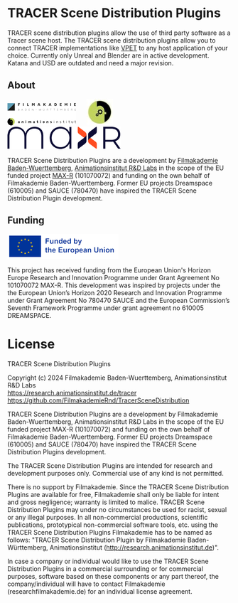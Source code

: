 # TRACER Scene Distribution Plugins
TRACER scene distribution plugins allow the use of third party software as a Tracer scene host.
The TRACER scene distribution plugins allow you to connect TRACER implementations like [VPET](https://github.com/FilmakademieRnd/VPET) to any host application of your choice.
Currently only Unreal and Blender are in active development. Katana and USD are outdated and need a major revision. 

## About

![](/.doc/img/FA_AI_Logo.png) &nbsp;&nbsp;&nbsp;&nbsp;
![](/.doc/img/logo_rnd.jpg) &nbsp;&nbsp;&nbsp;&nbsp;
![](/.doc/img/Max-R_Logo.png)

TRACER Scene Distribution Plugins are a development by [Filmakademie Baden-Wuerttemberg](https://filmakademie.de/), [Animationsinstitut R&D Labs](http://research.animationsinstitut.de/) in the scope of the EU funded project [MAX-R](https://max-r.eu/) (101070072) and funding on the own behalf of Filmakademie Baden-Wuerttemberg.  Former EU projects Dreamspace (610005) and SAUCE (780470) have inspired the TRACER Scene Distribution Plugin development.

## Funding

![Animationsinstitut R&D](.doc/img/EN_FundedbytheEU_RGB_POS_rs.png)

This project has received funding from the European Union's Horizon Europe Research and Innovation Programme under Grant Agreement No 101070072 MAX-R.
This development was inspired by projects under the the European Union’s Horizon 2020 Research and Innovation Programme under Grant Agreement No 780470 SAUCE and the European Commission’s Seventh Framework Programme under grant agreement no 610005 DREAMSPACE.

# License
TRACER Scene Distribution Plugins
 
Copyright (c) 2024 Filmakademie Baden-Wuerttemberg, Animationsinstitut R&D Labs<br>
https://research.animationsinstitut.de/tracer<br>
https://github.com/FilmakademieRnd/TracerSceneDistribution
 
TRACER Scene Distribution Plugins are a development by Filmakademie
Baden-Wuerttemberg, Animationsinstitut R&D Labs in the scope of the EU funded
project MAX-R (101070072) and funding on the own behalf of Filmakademie
Baden-Wuerttemberg.  Former EU projects Dreamspace (610005) and SAUCE (780470)
have inspired the TRACER Scene Distribution Plugins development.
 
The TRACER Scene Distribution Plugins are intended for research and
development purposes only. Commercial use of any kind is not permitted.
 
There is no support by Filmakademie. Since the TRACER Scene Distribution Plugins 
are available for free, Filmakademie shall only be liable for intent
and gross negligence; warranty is limited to malice. TRACER Scene Distribution
Plugins may under no circumstances be used for racist, sexual or any
illegal purposes. In all non-commercial productions, scientific publications,
prototypical non-commercial software tools, etc. using the TRACER Scene
Distribution Plugins Filmakademie has to be named as follows: 
"TRACER Scene Distribution Plugin <DCC Name> by Filmakademie
Baden-Württemberg, Animationsinstitut (http://research.animationsinstitut.de)".
 
In case a company or individual would like to use the TRACER Scene Distribution
Plugins in a commercial surrounding or for commercial purposes,
software based on these components or any part thereof, the company/individual
will have to contact Filmakademie (research<at>filmakademie.de) for an
individual license agreement.
